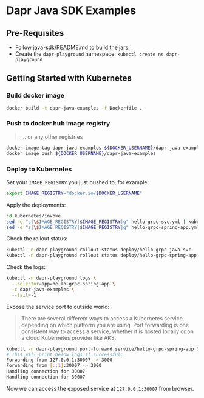 # Dapr Java SDK Examples

## Pre-Requisites

* Follow [java-sdk/README.md](../README.md) to build the jars.
* Create the `dapr-playground` namespace: `kubectl create ns dapr-playground`

## Getting Started with Kubernetes

### Build docker image
```sh
docker build -t dapr-java-examples -f Dockerfile .
```

### Push to docker hub image registry
> ... or any other registries

```sh
docker image tag dapr-java-examples ${DOCKER_USERNAME}/dapr-java-examples
docker image push ${DOCKER_USERNAME}/dapr-java-examples
```

### Deploy to Kubernetes

Set your `IMAGE_REGISTRY` you just pushed to, for example:
```sh
export IMAGE_REGISTRY="docker.io/$DOCKER_USERNAME"
```

Apply the deployments:
```sh
cd kubernetes/invoke
sed -e "s|\$IMAGE_REGISTRY|$IMAGE_REGISTRY|g" hello-grpc-svc.yml | kubectl apply -f -
sed -e "s|\$IMAGE_REGISTRY|$IMAGE_REGISTRY|g" hello-grpc-spring-app.yml | kubectl apply -f -
```

Check the rollout status:
```sh
kubectl -n dapr-playground rollout status deploy/hello-grpc-java-svc
kubectl -n dapr-playground rollout status deploy/hello-grpc-spring-app
```

Check the logs:
```sh
kubectl -n dapr-playground logs \
  --selector=app=hello-grpc-spring-app \
  -c dapr-java-examples \
  --tail=-1
```

Expose the service port to outside world:

> There are several different ways to access a Kubernetes service depending on which platform you are using. Port forwarding is one consistent way to access a service, whether it is hosted locally or on a cloud Kubernetes provider like AKS.

```sh
kubectl -n dapr-playground port-forward service/hello-grpc-spring-app 30007:3000
# This will print below logs if successful:
Forwarding from 127.0.0.1:30007 -> 3000
Forwarding from [::1]:30007 -> 3000
Handling connection for 30007
Handling connection for 30007
```

Now we can access the exposed service at `127.0.0.1:30007` from browser.
